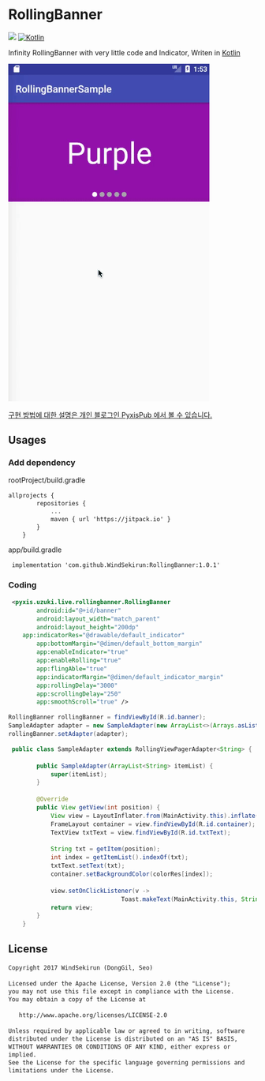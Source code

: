 # RollingBanner
[![](https://jitpack.io/v/WindSekirun/RollingBanner.svg)](https://jitpack.io/#WindSekirun/RollingBanner) [![Kotlin](https://img.shields.io/badge/kotlin-1.1.4-blue.svg)](https://kotlinlang.org)

Infinity RollingBanner with very little code and Indicator, Writen in [Kotlin](https://kotlinlang.org)

![](https://github.com/WindSekirun/RollingBanner/blob/master/sample.gif)

[구현 방법에 대한 설명은 개인 블로그인 PyxisPub 에서 볼 수 있습니다.](https://blog.uzuki.live/android-rollingbanner-롤링-배너/)

## Usages

### Add dependency

rootProject/build.gradle
````
allprojects {
		repositories {
			...
			maven { url 'https://jitpack.io' }
		}
	}
````

app/build.gradle
````
 implementation 'com.github.WindSekirun:RollingBanner:1.0.1'
````

### Coding
````XML
 <pyxis.uzuki.live.rollingbanner.RollingBanner
        android:id="@+id/banner"
        android:layout_width="match_parent"
        android:layout_height="200dp"
	app:indicatorRes="@drawable/default_indicator"
        app:bottomMargin="@dimen/default_bottom_margin"
        app:enableIndicator="true"
        app:enableRolling="true"
        app:flingAble="true"
        app:indicatorMargin="@dimen/default_indicator_margin"
        app:rollingDelay="3000"
        app:scrollingDelay="250"
        app:smoothScroll="true" />
````

````Java
RollingBanner rollingBanner = findViewById(R.id.banner);
SampleAdapter adapter = new SampleAdapter(new ArrayList<>(Arrays.asList(txtRes)));
rollingBanner.setAdapter(adapter);
````

````Java
 public class SampleAdapter extends RollingViewPagerAdapter<String> {

        public SampleAdapter(ArrayList<String> itemList) {
            super(itemList);
        }

        @Override
        public View getView(int position) {
            View view = LayoutInflater.from(MainActivity.this).inflate(R.layout.activity_main_pager, null, false);
            FrameLayout container = view.findViewById(R.id.container);
            TextView txtText = view.findViewById(R.id.txtText);

            String txt = getItem(position);
            int index = getItemList().indexOf(txt);
            txtText.setText(txt);
            container.setBackgroundColor(colorRes[index]);

            view.setOnClickListener(v ->
                                Toast.makeText(MainActivity.this, String.format("clicked %s", txt), Toast.LENGTH_SHORT).show());
            return view;
        }
    }
````

## License 
```
Copyright 2017 WindSekirun (DongGil, Seo)

Licensed under the Apache License, Version 2.0 (the "License");
you may not use this file except in compliance with the License.
You may obtain a copy of the License at

   http://www.apache.org/licenses/LICENSE-2.0

Unless required by applicable law or agreed to in writing, software
distributed under the License is distributed on an "AS IS" BASIS,
WITHOUT WARRANTIES OR CONDITIONS OF ANY KIND, either express or implied.
See the License for the specific language governing permissions and
limitations under the License.
```

